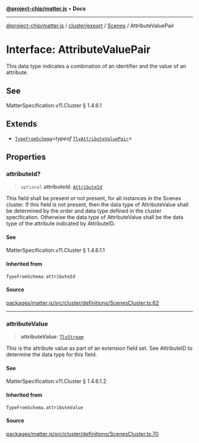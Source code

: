 [**@project-chip/matter.js**](../../../../../README.md) • **Docs**

***

[@project-chip/matter.js](../../../../../modules.md) / [cluster/export](../../../README.md) / [Scenes](../README.md) / AttributeValuePair

# Interface: AttributeValuePair

This data type indicates a combination of an identifier and the value of an attribute.

## See

MatterSpecification.v11.Cluster § 1.4.6.1

## Extends

- [`TypeFromSchema`](../../../../../tlv/export/README.md#typefromschemas)\<*typeof* [`TlvAttributeValuePair`](../README.md#tlvattributevaluepair)\>

## Properties

### attributeId?

> `optional` **attributeId**: [`AttributeId`](../../../../../datatype/export/README.md#attributeid)

This field shall be present or not present, for all instances in the Scenes cluster. If this field is not
present, then the data type of AttributeValue shall be determined by the order and data type defined in the
cluster specification. Otherwise the data type of AttributeValue shall be the data type of the attribute
indicated by AttributeID.

#### See

MatterSpecification.v11.Cluster § 1.4.6.1.1

#### Inherited from

`TypeFromSchema.attributeId`

#### Source

[packages/matter.js/src/cluster/definitions/ScenesCluster.ts:62](https://github.com/project-chip/matter.js/blob/7a8cbb56b87d4ccf34bec5a9a95ab40a1711324f/packages/matter.js/src/cluster/definitions/ScenesCluster.ts#L62)

***

### attributeValue

> **attributeValue**: [`TlvStream`](../../../../../tlv/export/README.md#tlvstream)

This is the attribute value as part of an extension field set. See AttributeID to determine the data type
for this field.

#### See

MatterSpecification.v11.Cluster § 1.4.6.1.2

#### Inherited from

`TypeFromSchema.attributeValue`

#### Source

[packages/matter.js/src/cluster/definitions/ScenesCluster.ts:70](https://github.com/project-chip/matter.js/blob/7a8cbb56b87d4ccf34bec5a9a95ab40a1711324f/packages/matter.js/src/cluster/definitions/ScenesCluster.ts#L70)
